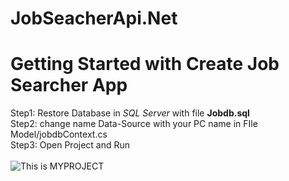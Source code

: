 # JobSeacherApi.Net
# Getting Started with Create Job Searcher App
  Step1: Restore Database in *SQL Server* with file **Jobdb.sql** \
  Step2: change name Data-Source with your PC name in FIle Model/jobdbContext.cs\
  Step3: Open Project and Run \
  \
  ![This is MYPROJECT](https://res.cloudinary.com/dn9h5wifn/image/upload/v1652887737/Job_search_community_Logo_si94td.gif)
